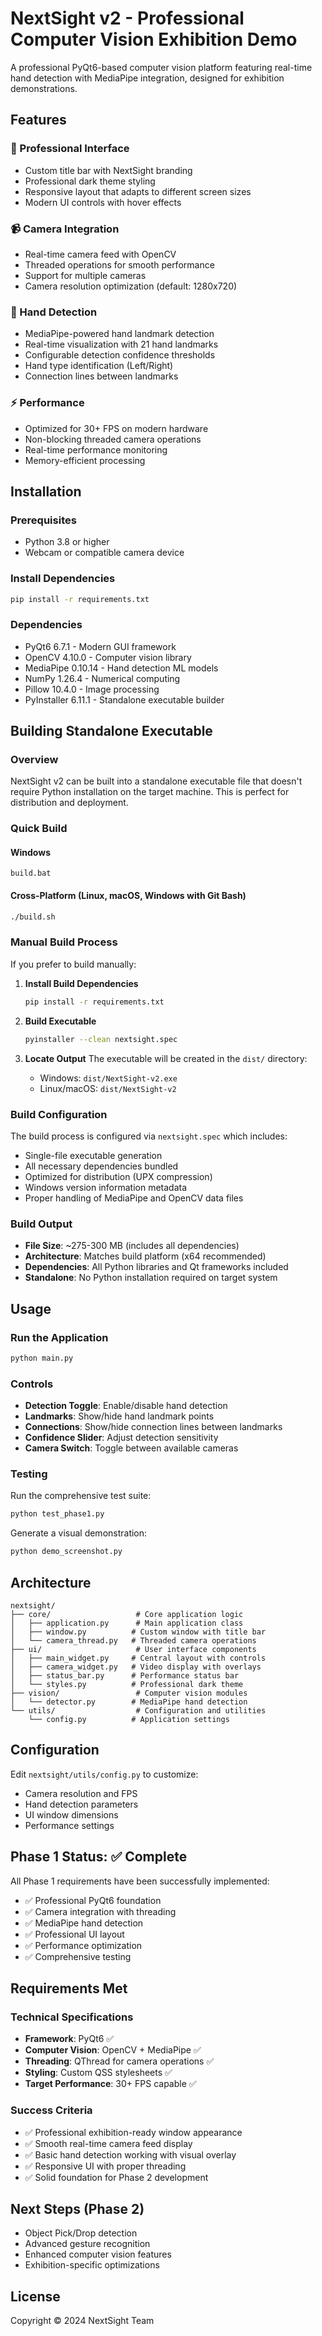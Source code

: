 # NextSight v2 - Professional Computer Vision Exhibition Demo

A professional PyQt6-based computer vision platform featuring real-time hand detection with MediaPipe integration, designed for exhibition demonstrations.

## Features

### 🎨 Professional Interface
- Custom title bar with NextSight branding
- Professional dark theme styling
- Responsive layout that adapts to different screen sizes
- Modern UI controls with hover effects

### 📹 Camera Integration
- Real-time camera feed with OpenCV
- Threaded operations for smooth performance
- Support for multiple cameras
- Camera resolution optimization (default: 1280x720)

### 🤚 Hand Detection
- MediaPipe-powered hand landmark detection
- Real-time visualization with 21 hand landmarks
- Configurable detection confidence thresholds
- Hand type identification (Left/Right)
- Connection lines between landmarks

### ⚡ Performance
- Optimized for 30+ FPS on modern hardware
- Non-blocking threaded camera operations
- Real-time performance monitoring
- Memory-efficient processing

## Installation

### Prerequisites
- Python 3.8 or higher
- Webcam or compatible camera device

### Install Dependencies
```bash
pip install -r requirements.txt
```

### Dependencies
- PyQt6 6.7.1 - Modern GUI framework
- OpenCV 4.10.0 - Computer vision library
- MediaPipe 0.10.14 - Hand detection ML models
- NumPy 1.26.4 - Numerical computing
- Pillow 10.4.0 - Image processing
- PyInstaller 6.11.1 - Standalone executable builder

## Building Standalone Executable

### Overview
NextSight v2 can be built into a standalone executable file that doesn't require Python installation on the target machine. This is perfect for distribution and deployment.

### Quick Build

#### Windows
```batch
build.bat
```

#### Cross-Platform (Linux, macOS, Windows with Git Bash)
```bash
./build.sh
```

### Manual Build Process
If you prefer to build manually:

1. **Install Build Dependencies**
   ```bash
   pip install -r requirements.txt
   ```

2. **Build Executable**
   ```bash
   pyinstaller --clean nextsight.spec
   ```

3. **Locate Output**
   The executable will be created in the `dist/` directory:
   - Windows: `dist/NextSight-v2.exe`
   - Linux/macOS: `dist/NextSight-v2`

### Build Configuration
The build process is configured via `nextsight.spec` which includes:
- Single-file executable generation
- All necessary dependencies bundled
- Optimized for distribution (UPX compression)
- Windows version information metadata
- Proper handling of MediaPipe and OpenCV data files

### Build Output
- **File Size**: ~275-300 MB (includes all dependencies)
- **Architecture**: Matches build platform (x64 recommended)
- **Dependencies**: All Python libraries and Qt frameworks included
- **Standalone**: No Python installation required on target system

## Usage

### Run the Application
```bash
python main.py
```

### Controls
- **Detection Toggle**: Enable/disable hand detection
- **Landmarks**: Show/hide hand landmark points
- **Connections**: Show/hide connection lines between landmarks
- **Confidence Slider**: Adjust detection sensitivity
- **Camera Switch**: Toggle between available cameras

### Testing
Run the comprehensive test suite:
```bash
python test_phase1.py
```

Generate a visual demonstration:
```bash
python demo_screenshot.py
```

## Architecture

```
nextsight/
├── core/                   # Core application logic
│   ├── application.py      # Main application class
│   ├── window.py          # Custom window with title bar
│   └── camera_thread.py   # Threaded camera operations
├── ui/                     # User interface components  
│   ├── main_widget.py     # Central layout with controls
│   ├── camera_widget.py   # Video display with overlays
│   ├── status_bar.py      # Performance status bar
│   └── styles.py          # Professional dark theme
├── vision/                 # Computer vision modules
│   └── detector.py        # MediaPipe hand detection
└── utils/                  # Configuration and utilities
    └── config.py          # Application settings
```

## Configuration

Edit `nextsight/utils/config.py` to customize:
- Camera resolution and FPS
- Hand detection parameters
- UI window dimensions
- Performance settings

## Phase 1 Status: ✅ Complete

All Phase 1 requirements have been successfully implemented:
- ✅ Professional PyQt6 foundation
- ✅ Camera integration with threading
- ✅ MediaPipe hand detection
- ✅ Professional UI layout
- ✅ Performance optimization
- ✅ Comprehensive testing

## Requirements Met

### Technical Specifications
- **Framework**: PyQt6 ✅
- **Computer Vision**: OpenCV + MediaPipe ✅
- **Threading**: QThread for camera operations ✅
- **Styling**: Custom QSS stylesheets ✅
- **Target Performance**: 30+ FPS capable ✅

### Success Criteria
- ✅ Professional exhibition-ready window appearance
- ✅ Smooth real-time camera feed display
- ✅ Basic hand detection working with visual overlay
- ✅ Responsive UI with proper threading
- ✅ Solid foundation for Phase 2 development

## Next Steps (Phase 2)
- Object Pick/Drop detection
- Advanced gesture recognition
- Enhanced computer vision features
- Exhibition-specific optimizations

## License
Copyright © 2024 NextSight Team